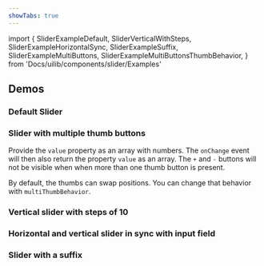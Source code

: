 ```yaml
---
showTabs: true
---
```


import {
SliderExampleDefault,
SliderVerticalWithSteps,
SliderExampleHorizontalSync,
SliderExampleSuffix,
SliderExampleMultiButtons,
SliderExampleMultiButtonsThumbBehavior,
} from 'Docs/uilib/components/slider/Examples'

## Demos

### Default Slider

<SliderExampleDefault />

### Slider with multiple thumb buttons

Provide the `value` property as an array with numbers. The `onChange` event will then also return the property `value` as an array. The `+` and `-` buttons will not be visible when when more than one thumb button is present.

<SliderExampleMultiButtons />

By default, the thumbs can swap positions. You can change that behavior with `multiThumbBehavior`.

<SliderExampleMultiButtonsThumbBehavior />

### Vertical slider with steps of 10

<SliderVerticalWithSteps />

### Horizontal and vertical slider in sync with input field

<SliderExampleHorizontalSync />

### Slider with a suffix

<SliderExampleSuffix />
